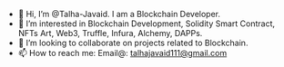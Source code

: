 - 👋 Hi, I’m @Talha-Javaid. I am a Blockchain Developer.
- 👀 I’m interested in Blockchain Development, Solidity Smart Contract, NFTs Art, Web3, Truffle, Infura, Alchemy, DAPPs.
- 💞️ I’m looking to collaborate on projects related to Blockchain.
- 📫 How to reach me: Email@: talhajavaid111@gmail.com

<!---
Talha-Javaid/Talha-Javaid is a ✨ special ✨ repository because its `README.md` (this file) appears on your GitHub profile.
You can click the Preview link to take a look at your changes.
--->
